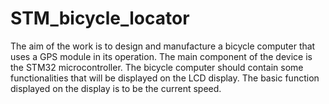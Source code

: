 # STM_bicycle_locator
The aim of the work is to design and manufacture a bicycle computer that uses a GPS module in its operation. The main component of the device is the STM32 microcontroller. The bicycle computer should contain some functionalities that will be displayed on the LCD display. The basic function displayed on the display is to be the current speed.
